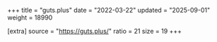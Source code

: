 +++
title = "guts.plus"
date = "2022-03-22"
updated = "2025-09-01"
weight = 18990

[extra]
source = "https://guts.plus/"
ratio = 21
size = 19
+++
